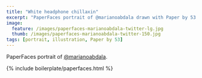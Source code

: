 ```yaml
---
title: "White headphone chillaxin"
excerpt: "PaperFaces portrait of @marianoabdala drawn with Paper by 53 on an iPad."
image: 
  feature: /images/paperfaces-marianoabdala-twitter-lg.jpg
  thumb: /images/paperfaces-marianoabdala-twitter-150.jpg
tags: [portrait, illustration, Paper by 53]
---
```


PaperFaces portrait of [@marianoabdala](http://twitter.com/marianoabdala).

{% include boilerplate/paperfaces.html %}